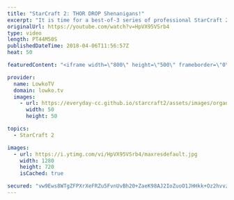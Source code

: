 ```yaml
---
title: "StarCraft 2: THOR DROP Shenanigans!"
excerpt: "It is time for a best-of-3 series of professional StarCraft 2! Subscribe for more videos: http://lowko.tv/youtube The Banshee Hit Squad: https://goo.gl/dRti8W  Gumiho versus Solar. A very evenly matched game of StarCraft 2. In this best-of-3 we see Mech from the Terran player in all three games. However,"
originalUrl: https://youtube.com/watch?v=HpVX95VSrb4
type: video
length: PT44M50S
publishedDateTime: 2018-04-06T11:56:57Z
heat: 50

featuredContent: "<iframe width=\"800\" height=\"500\" frameborder=\"0\" src=\"https://www.youtube.com/embed/HpVX95VSrb4\" allow=\"accelerometer; autoplay; encrypted-media; gyroscope; picture-in-picture\" allowfullscreen></iframe>"

provider:
  name: LowkoTV
  domain: lowko.tv
  images:
    - url: https://everyday-cc.github.io/starcraft2/assets/images/organizations/lowko.tv-50x50.jpg
      width: 50
      height: 50

topics:
  - StarCraft 2

images:
  - url: https://i.ytimg.com/vi/HpVX95VSrb4/maxresdefault.jpg
    width: 1280
    height: 720
    isCached: true

secured: "vw9Ews8WTgZFPXrXeFRZu5FvnUvBh20+ZaeK98AJ2IoZuoO1JHHkk+Oz2hvvzfz7oPUOfA/QoL1GPIAvOe29W7yex6ets25gv/dCniPivnvMO8Lk4uapVv9UaScvagIqFQpcwY4k0hXtw18Pb5Geo6JCoQX6UtbfOyKfiELp7XMkpVfC5zX6kFFhZhR5xF/bSbVNHNuhuUH1NlBOGo0Zfota7n6P/spkzl6KJdP1IsZAdEIrMnaCSB/I0bGFrMeL6rTungwolyo5mwisiJGg4cimQOmgN2ne5WHpUUoMguutiFcDU8WGMDb1o00Ustc/Bg3PlNBklnh9R1CQBcjevzgB32fZYFOLMsI9JmdICDjcmlX+sTmxaWT/Am/2LftpzOctVoCw0EUQhLHyfdf4UdG0LpOUKxqqOt49oRLC+xXFxnFHlNSdvh8wWL7jGTWj;eRZDVj04lOs7ptmNIinjjA=="
---
```


